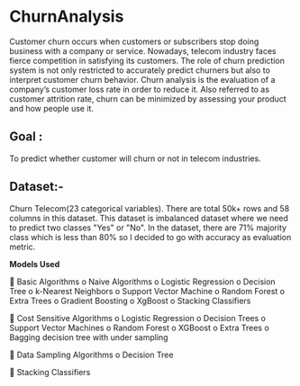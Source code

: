 # ChurnAnalysis
Customer churn occurs when customers or subscribers stop doing business with a company or service. 
Nowadays, telecom industry faces fierce competition in satisfying its customers. The role of churn prediction system is not only restricted to accurately predict churners but also to interpret customer churn behavior.
Churn analysis is the evaluation of a company’s customer loss rate in order to reduce it. Also referred to as customer attrition rate, churn can be minimized by assessing your product and how people use it.

## Goal :
To predict whether customer will churn or not in telecom industries.

## Dataset:-

Churn Telecom(23 categorical variables). There are total 50k+ rows and 58 columns in this dataset.
This dataset is imbalanced dataset where we need to predict two classes "Yes" or "No". In the dataset, there are 71% majority class which is less than 80% so I decided to go with accuracy as evaluation metric.

**Models Used**

	Basic Algorithms 
o	Naive Algorithms
o	Logistic Regression
o	Decision Tree
o	k-Nearest Neighbors
o	Support Vector Machine
o	Random Forest
o	Extra Trees
o	Gradient Boosting
o	XgBoost
o	Stacking Classifiers

	Cost Sensitive Algorithms
o	Logistic Regression
o	Decision Trees
o	Support Vector Machines
o	Random Forest
o	XGBoost
o	Extra Trees
o	Bagging decision tree with under sampling

	Data Sampling Algorithms
o	Decision Tree

	Stacking Classifiers

